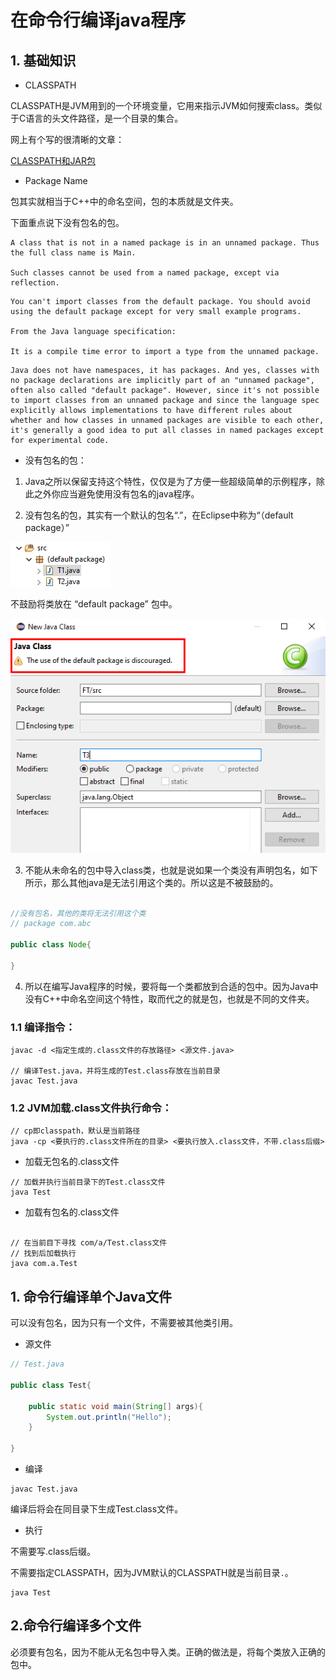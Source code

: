 # 在命令行编译java程序

## 1. 基础知识

* CLASSPATH

CLASSPATH是JVM用到的一个环境变量，它用来指示JVM如何搜索class。类似于C语言的头文件路径，是一个目录的集合。

网上有个写的很清晰的文章：

[CLASSPATH和JAR包](https://www.liaoxuefeng.com/wiki/1252599548343744/1260466914339296)


* Package Name

包其实就相当于C++中的命名空间，包的本质就是文件夹。

下面重点说下没有包名的包。

```
A class that is not in a named package is in an unnamed package. Thus the full class name is Main.

Such classes cannot be used from a named package, except via reflection.

```

```
You can't import classes from the default package. You should avoid using the default package except for very small example programs.

From the Java language specification:

It is a compile time error to import a type from the unnamed package.
```

```
Java does not have namespaces, it has packages. And yes, classes with no package declarations are implicitly part of an "unnamed package", often also called "default package". However, since it's not possible to import classes from an unnamed package and since the language spec explicitly allows implementations to have different rules about whether and how classes in unnamed packages are visible to each other, it's generally a good idea to put all classes in named packages except for experimental code.
```

* 没有包名的包：

1. Java之所以保留支持这个特性，仅仅是为了方便一些超级简单的示例程序，除此之外你应当避免使用没有包名的java程序。

2. 没有包名的包，其实有一个默认的包名“.”，在Eclipse中称为“（default package）”

![](../../assets/images/Android/Java/eclipse_default_package.png)

不鼓励将类放在 “default package” 包中。

![](../../assets/images/Android/Java/eclipse_new_class_default_package.png)

3. 不能从未命名的包中导入class类，也就是说如果一个类没有声明包名，如下所示，那么其他java是无法引用这个类的。所以这是不被鼓励的。

```java

//没有包名，其他的类将无法引用这个类
// package com.abc  

public class Node{

}
```

4. 所以在编写Java程序的时候，要将每一个类都放到合适的包中。因为Java中没有C++中命名空间这个特性，取而代之的就是包，也就是不同的文件夹。

### 1.1 编译指令：

```
javac -d <指定生成的.class文件的存放路径> <源文件.java>

// 编译Test.java，并将生成的Test.class存放在当前目录
javac Test.java
```

### 1.2 JVM加载.class文件执行命令：

```
// cp即classpath，默认是当前路径
java -cp <要执行的.class文件所在的目录> <要执行放入.class文件，不带.class后缀>
```

* 加载无包名的.class文件
```
// 加载并执行当前目录下的Test.class文件
java Test
```

* 加载有包名的.class文件
```

// 在当前目下寻找 com/a/Test.class文件
// 找到后加载执行
java com.a.Test
```



## 1. 命令行编译单个Java文件

可以没有包名，因为只有一个文件，不需要被其他类引用。

* 源文件

```java
// Test.java 

public class Test{

    public static void main(String[] args){
        System.out.println("Hello");
    }

}
```

* 编译

```
javac Test.java
```

编译后将会在同目录下生成Test.class文件。

* 执行

不需要写.class后缀。

不需要指定CLASSPATH，因为JVM默认的CLASSPATH就是当前目录```.```。

```
java Test
```

## 2.命令行编译多个文件

必须要有包名，因为不能从无名包中导入类。正确的做法是，将每个类放入正确的包中。






